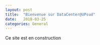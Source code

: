 ```yaml
---
layout: post
title:  "Bienvenue sur DataCenter@UPsud"
date:   2018-03-25 
categories: General
---
```

Ce site est en construction	